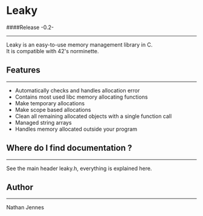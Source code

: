 # Leaky

####Release -0.2-

---

Leaky is an easy-to-use memory management library in C.\
It is compatible with 42's norminette.

## Features

---

- Automatically checks and handles allocation error
- Contains most used libc memory allocating functions
- Make temporary allocations
- Make scope based allocations
- Clean all remaining allocated objects with a single function call
- Managed string arrays
- Handles memory allocated outside your program

## Where do I find documentation ?

---

See the main header leaky.h, everything is explained here.

## Author

---

Nathan Jennes

